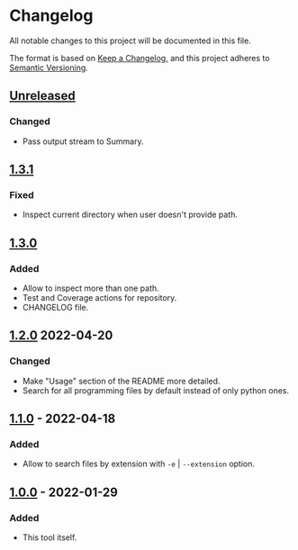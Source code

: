 # Changelog

All notable changes to this project will be documented in this file.

The format is based on [Keep a Changelog](https://keepachangelog.com/en/1.0.0/),
and this project adheres to [Semantic Versioning](https://semver.org/spec/v2.0.0.html).

## [Unreleased]

### Changed

- Pass output stream to Summary.

## [1.3.1]

### Fixed

- Inspect current directory when user doesn't provide path.

## [1.3.0]

### Added

- Allow to inspect more than one path.
- Test and Coverage actions for repository.
- CHANGELOG file.

## [1.2.0] 2022-04-20

### Changed

- Make "Usage" section of the README more detailed.
- Search for all programming files by default instead of only python ones.

## [1.1.0] - 2022-04-18

### Added

- Allow to search files by extension with `-e` | `--extension` option.

## [1.0.0] - 2022-01-29

### Added

- This tool itself.

[Unreleased]: https://github.com/Masynchin/ndnt/compare/1.3.0...HEAD
[1.3.1]: https://github.com/Masynchin/ndnt/compare/1.3.0...1.3.1
[1.3.0]: https://github.com/Masynchin/ndnt/compare/1.2.0...1.3.0
[1.2.0]: https://github.com/Masynchin/ndnt/compare/1.1.0...1.2.0
[1.1.0]: https://github.com/Masynchin/ndnt/compare/1.0.0...1.1.0
[1.0.0]: https://github.com/Masynchin/ndnt/releases/tag/1.0.0
